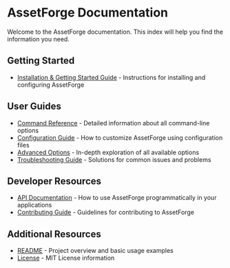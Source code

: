 # AssetForge Documentation

Welcome to the AssetForge documentation. This index will help you find the information you need.

## Getting Started

- [Installation & Getting Started Guide](installation.md) - Instructions for installing and configuring AssetForge

## User Guides

- [Command Reference](commands.md) - Detailed information about all command-line options
- [Configuration Guide](configuration.md) - How to customize AssetForge using configuration files
- [Advanced Options](advanced-options.md) - In-depth exploration of all available options
- [Troubleshooting Guide](troubleshooting.md) - Solutions for common issues and problems

## Developer Resources

- [API Documentation](api.md) - How to use AssetForge programmatically in your applications
- [Contributing Guide](contributing.md) - Guidelines for contributing to AssetForge

## Additional Resources

- [README](../README.md) - Project overview and basic usage examples
- [License](../LICENSE) - MIT License information
